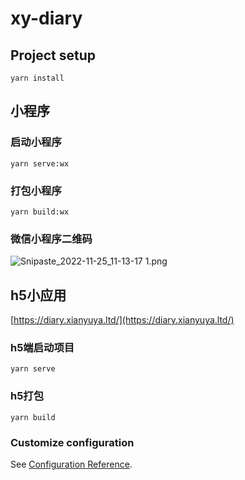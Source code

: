 # xy-diary

## Project setup
```
yarn install
```

## 小程序

### 启动小程序
```
yarn serve:wx
```
### 打包小程序
```
yarn build:wx
```


### 微信小程序二维码

![Snipaste_2022-11-25_11-13-17 _1_.png](https://s2.loli.net/2022/11/25/mQKp2cBIOYGD7xd.png)

## h5小应用
[https://diary.xianyuya.ltd/](https://diary.xianyuya.ltd/)

### h5端启动项目
```
yarn serve
```

### h5打包
```
yarn build
```

### Customize configuration
See [Configuration Reference](https://cli.vuejs.org/config/).
